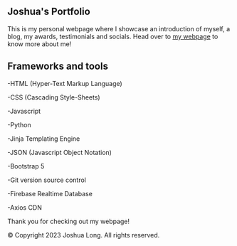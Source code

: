 ## Joshua's Portfolio
This is my personal webpage where I showcase an introduction of myself, a blog, my awards, testimonials and socials. Head over to <a href="joshua-long-yx.tech">my webpage</a> to know more about me!

## Frameworks and tools
-HTML (Hyper-Text Markup Language)

-CSS (Cascading Style-Sheets)

-Javascript

-Python

-Jinja Templating Engine

-JSON (Javascript Object Notation)

-Bootstrap 5

-Git version source control

-Firebase Realtime Database

-Axios CDN


Thank you for checking out my webpage!


©️ Copyright 2023 Joshua Long. All rights reserved.
